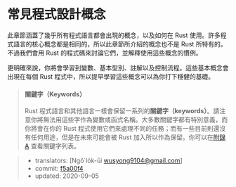 # 常見程式設計概念

此章節涵蓋了幾乎所有程式語言都會出現的概念，以及如何在 Rust 使用。許多程式語言的核心概念都是相同的，所以此章節所介紹的概念也不是 Rust 所特有的。不過我們會用 Rust 的程式碼來討論它們，並解釋使用這些概念的慣例。

更明確來說，你將會學習到變數、基本型別、註解以及控制流程。這些基本概念會出現在每個 Rust 程式中，所以提早學習這些概念可以為你打下穩健的基礎。

> #### 關鍵字（Keywords）
>
> Rust 程式語言和其他語言一樣會保留一系列的**關鍵字（keywords）**。請注意你將無法用這些字作為變數或函式名稱。大多數關鍵字都有特別意義，而你將會在你的 Rust 程式使用它們來處理不同的任務；而有一些目前則還沒有任何用途，但是在未來可能會被 Rust 加入所以作為保留。你可以在[附錄 A][appendix_a]<!-- ignore --> 查看關鍵字列表。

[appendix_a]: appendix-01-keywords.md

> - translators: [Ngô͘ Io̍k-ūi <wusyong9104@gmail.com>]
> - commit: [f5a00f4](https://github.com/rust-lang/book/blob/f5a00f4d5107d5e69f556dcae9e91685c9f414d8/src/ch03-00-common-programming-concepts.md)
> - updated: 2020-09-05